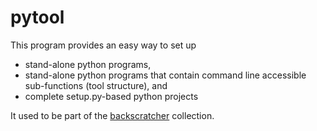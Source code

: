 # pytool

This program provides an easy way to set up

 * stand-alone python programs,
 * stand-alone python programs that contain command line accessible
   sub-functions (tool structure), and
 * complete setup.py-based python projects

It used to be part of the [backscratcher](https://github.com/tbarron/backscratcher) collection.
